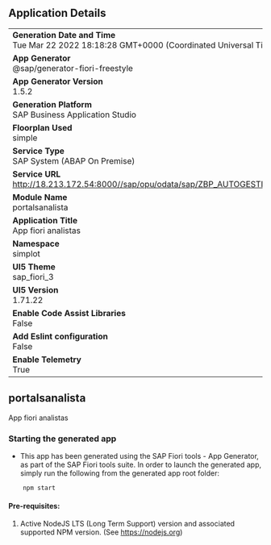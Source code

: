 ## Application Details
|               |
| ------------- |
|**Generation Date and Time**<br>Tue Mar 22 2022 18:18:28 GMT+0000 (Coordinated Universal Time)|
|**App Generator**<br>@sap/generator-fiori-freestyle|
|**App Generator Version**<br>1.5.2|
|**Generation Platform**<br>SAP Business Application Studio|
|**Floorplan Used**<br>simple|
|**Service Type**<br>SAP System (ABAP On Premise)|
|**Service URL**<br>http://18.213.172.54:8000//sap/opu/odata/sap/ZBP_AUTOGESTION_SRV
|**Module Name**<br>portalsanalista|
|**Application Title**<br>App fiori analistas|
|**Namespace**<br>simplot|
|**UI5 Theme**<br>sap_fiori_3|
|**UI5 Version**<br>1.71.22|
|**Enable Code Assist Libraries**<br>False|
|**Add Eslint configuration**<br>False|
|**Enable Telemetry**<br>True|

## portalsanalista

App fiori analistas

### Starting the generated app

-   This app has been generated using the SAP Fiori tools - App Generator, as part of the SAP Fiori tools suite.  In order to launch the generated app, simply run the following from the generated app root folder:

```
    npm start
```

#### Pre-requisites:

1. Active NodeJS LTS (Long Term Support) version and associated supported NPM version.  (See https://nodejs.org)


